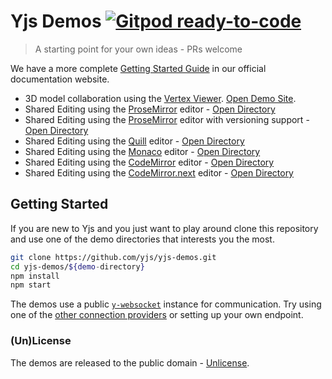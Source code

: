 
# Yjs Demos [![Gitpod ready-to-code](https://img.shields.io/badge/Gitpod-ready--to--code-blue?logo=gitpod)](https://gitpod.io/#https://github.com/yjs/yjs-demos)
> A starting point for your own ideas - PRs welcome

We have a more complete [Getting Started Guide](https://docs.yjs.dev/getting-started/a-collaborative-editor) in our official documentation website.

* 3D model collaboration using the [Vertex Viewer](https://developer.vertexvis.com/). [Open Demo Site](https://collaboration.vertexvis.io/).
* Shared Editing using the [ProseMirror](http://prosemirror.net/) editor - [Open Directory](./prosemirror/)
* Shared Editing using the [ProseMirror](http://prosemirror.net/) editor with
  versioning support - [Open Directory](./prosemirror-versions/)
* Shared Editing using the [Quill](https://quilljs.com/) editor - [Open Directory](./quill/)
* Shared Editing using the [Monaco](https://microsoft.github.io/monaco-editor/)
  editor - [Open Directory](./monaco/)
* Shared Editing using the [CodeMirror](https://codemirror.net/)
  editor - [Open Directory](./codemirror/)
* Shared Editing using the [CodeMirror.next](https://codemirror.net/6/)
  editor - [Open Directory](./codemirror.next/)

## Getting Started

If you are new to Yjs and you just want to play around clone this repository and
use one of the demo directories that interests you the most.

```sh
git clone https://github.com/yjs/yjs-demos.git
cd yjs-demos/${demo-directory}
npm install
npm start
```

The demos use a public [`y-websocket`](https://github.com/yjs/y-websocket)
instance for communication. Try using one of the [other connection providers](https://docs.yjs.dev/ecosystem/connection-provider) or setting up
your own endpoint.

### (Un)License

The demos are released to the public domain - [Unlicense](./LICENSE).
